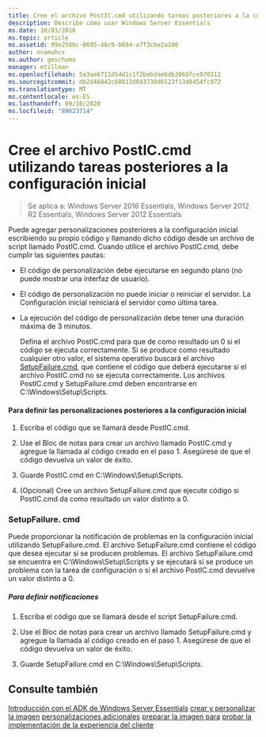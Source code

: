 ```yaml
---
title: Cree el archivo PostIC.cmd utilizando tareas posteriores a la configuración inicial
description: Describe cómo usar Windows Server Essentials
ms.date: 10/03/2016
ms.topic: article
ms.assetid: 99e258bc-0695-48c9-b694-a7f3cbe2a2d0
author: nnamuhcs
ms.author: geschuma
manager: mtillman
ms.openlocfilehash: 5a3ae6711d54d1c1f2bebdae6db3065fce970312
ms.sourcegitcommit: db2d46842c68813d043738d6523f13d8454fc972
ms.translationtype: MT
ms.contentlocale: es-ES
ms.lasthandoff: 09/10/2020
ms.locfileid: "89623714"
---
```

# <a name="create-the-posticcmd-file-for-running-post-initial-configuration-tasks"></a>Cree el archivo PostIC.cmd utilizando tareas posteriores a la configuración inicial

>Se aplica a: Windows Server 2016 Essentials, Windows Server 2012 R2 Essentials, Windows Server 2012 Essentials

Puede agregar personalizaciones posteriores a la configuración inicial escribiendo su propio código y llamando dicho código desde un archivo de script llamado PostIC.cmd. Cuando utilice el archivo PostIC.cmd, debe cumplir las siguientes pautas:

- El código de personalización debe ejecutarse en segundo plano (no puede mostrar una interfaz de usuario).

- El código de personalización no puede iniciar o reiniciar el servidor. La Configuración inicial reiniciará el servidor como última tarea.

- La ejecución del código de personalización debe tener una duración máxima de 3 minutos.

  Defina el archivo PostIC.cmd para que de como resultado un 0 si el código se ejecuta correctamente. Si se produce como resultado cualquier otro valor, el sistema operativo buscará el archivo [SetupFailure.cmd](Create-the-PostIC.cmd-File-for-Running-Post-Initial-Configuration-Tasks.md#BKMK_SetupFailure), que contiene el código que deberá ejecutarse si el archivo PostIC.cmd no se ejecuta correctamente. Los archivos PostIC.cmd y SetupFailure.cmd deben encontrarse en C:\Windows\Setup\Scripts.

#### <a name="to-define-post-initial-configuration-customizations"></a>Para definir las personalizaciones posteriores a la configuración inicial

1.  Escriba el código que se llamará desde PostIC.cmd.

2.  Use el Bloc de notas para crear un archivo llamado PostIC.cmd y agregue la llamada al código creado en el paso 1. Asegúrese de que el código devuelva un valor de éxito.

3.  Guarde PostIC.cmd en C:\Windows\Setup\Scripts.

4.  (Opcional) Cree un archivo SetupFailure.cmd que ejecute código si PostIC.cmd da como resultado un valor distinto a 0.

###  <a name="setupfailurecmd"></a><a name="BKMK_SetupFailure"></a> SetupFailure. cmd
 Puede proporcionar la notificación de problemas en la configuración inicial utilizando SetupFailure.cmd. El archivo SetupFailure.cmd contiene el código que desea ejecutar si se producen problemas. El archivo SetupFailure.cmd se encuentra en C:\Windows\Setup\Scripts y se ejecutará si se produce un problema con la tarea de configuración o si el archivo PostIC.cmd devuelve un valor distinto a 0.

##### <a name="to-define-notifications"></a>Para definir notificaciones

1.  Escriba el código que se llamará desde el script SetupFailure.cmd.

2.  Use el Bloc de notas para crear un archivo llamado SetupFailure.cmd y agregue la llamada al código creado en el paso 1. Asegúrese de que el código devuelva un valor de éxito.

3.  Guarde SetupFailure.cmd en C:\Windows\Setup\Scripts.

## <a name="see-also"></a>Consulte también
 [Introducción con el ADK de Windows Server Essentials](Getting-Started-with-the-Windows-Server-Essentials-ADK.md) [crear y personalizar la imagen](Creating-and-Customizing-the-Image.md) [personalizaciones adicionales](Additional-Customizations.md) [preparar la imagen para](Preparing-the-Image-for-Deployment.md) [probar la implementación de la experiencia del cliente](Testing-the-Customer-Experience.md)